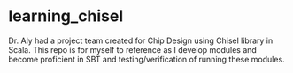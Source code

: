 # learning_chisel
Dr. Aly had a project team created for Chip Design using Chisel library in Scala. This repo is for myself to reference as I develop modules and become proficient in SBT and testing/verification of running these modules. 
